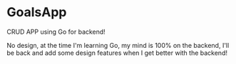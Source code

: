 # GoalsApp

CRUD APP using Go for backend!

No design, at the time I'm learning Go, my mind is 100% on the backend, I'll be back and add some design features when I get better with the backend!
